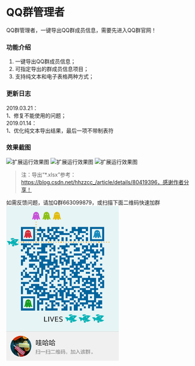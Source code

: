 # QQ群管理者  
QQ群管理者，一键导出QQ群成员信息，需要先进入QQ群官网！

### 功能介绍
1. 一键导出QQ群成员信息；
2. 可指定导出的群成员信息项目；
3. 支持纯文本和电子表格两种方式；

### 更新日志
2019.03.21：  
1、修复不能使用的问题；  
2019.01.14：  
1、优化纯文本导出结果，最后一项不带制表符

### 效果截图
![扩展运行效果图](https://raw.githubusercontent.com/bmqy/qq-group-manager/master/images/20181221125740.png)
![扩展运行效果图](https://raw.githubusercontent.com/bmqy/qq-group-manager/master/images/20181221125812.png)
![扩展运行效果图](https://raw.githubusercontent.com/bmqy/qq-group-manager/master/images/20181221125832.png)

> 注：导出“*.xlsx”参考：https://blog.csdn.net/hhzzcc_/article/details/80419396，感谢作者分享！

如需反馈问题，请加Q群663099879，或扫描下面二维码快速加群  
<img src="https://raw.githubusercontent.com/bmqy/taomi-tools/master/images/temp_qrcode_share_663099879.png" width="300" />
